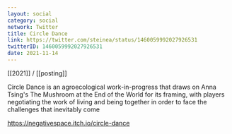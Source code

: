 ```yaml
---
layout: social
category: social
network: Twitter
title: Circle Dance
link: https://twitter.com/steinea/status/1460059992027926531
twitterID: 1460059992027926531
date: 2021-11-14
---
```


[[2021]] / [[posting]]

Circle Dance is an agroecological work-in-progress that draws on Anna Tsing's The Mushroom at the End of the World for its framing, with players negotiating the work of living and being together in order to face the challenges that inevitably come

<https://negativespace.itch.io/circle-dance>
